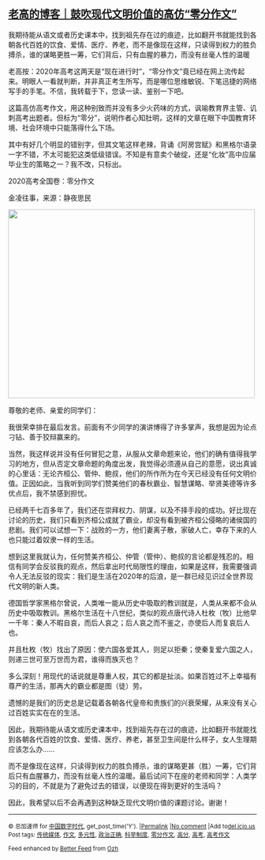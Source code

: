 <!--1594371278000-->
[老高的博客｜鼓吹现代文明价值的高仿“零分作文”](https://chinadigitaltimes.net/chinese/2020/07/%e8%80%81%e9%ab%98%e7%9a%84%e5%8d%9a%e5%ae%a2%ef%bd%9c%e9%bc%93%e5%90%b9%e7%8e%b0%e4%bb%a3%e6%96%87%e6%98%8e%e4%bb%b7%e5%80%bc%e7%9a%84%e9%ab%98%e4%bb%bf%e9%9b%b6%e5%88%86%e4%bd%9c%e6%96%87/)
------

<p>我期待能从语文或者历史课本中，找到祖先存在过的痕迹，比如翻开书就能找到各朝各代百姓的饮食、爱情、医疗、养老，而不是像现在这样，只读得到权力的胜负搏杀，谁的谋略更胜一筹，它们背后，只有血腥的暴力，而没有丝毫人性的温暖</p><p>老高按：2020年高考这两天是“现在进行时”，“零分作文”竟已经在网上流传起来。明眼人一看就判断，并非真正考生所写，而是哪位思维敏锐、下笔迅捷的网络写手的手笔。不信，我转载于下，您读一读、鉴别一下吧。</p><p>这篇高仿高考作文，用这种别致而并没有多少火药味的方式，讽喻教育界主管、讥刺高考出题者。但标为“零分”，说明作者心知肚明，这样的文章在眼下中国教育环境、社会环境中只能落得什么下场。</p><p>其中有好几个明显的错别字，但其文笔这样老辣，背诵《阿房宫赋》和黑格尔语录一字不错，不太可能犯这类低级错误。不知是有意卖个破绽，还是“化妆”高中应届毕业生的策略之一？我不改，只标出。</p><p>2020高考全国卷：零分作文</p><p>金凌往事，来源：静夜思民</p><p><img class="aligncenter wp-image-649595" src="https://chinadigitaltimes.net/chinese/files/2020/07/1594233055940415.jpg" alt="" width="500" height="382" srcset="https://chinadigitaltimes.net/chinese/files/2020/07/1594233055940415.jpg 600w, https://chinadigitaltimes.net/chinese/files/2020/07/1594233055940415-300x229.jpg 300w" sizes="(max-width: 500px) 100vw, 500px" /></p><p>尊敬的老师、亲爱的同学们：</p><p>我很荣幸排在最后发言。前面有不少同学的演讲博得了许多掌声，我想是因为论点刁钻、善于狡辩赢来的。</p><p>当然，我这样说并没有任何冒犯之意，从服从文章命题来论，他们的确有值得我学习的地方，但从否定文章命题的角度出发，我觉得必须遵从自己的意愿，说出真诚的心里话：无论齐桓公、管仲、鲍叔，他们的所作所为在今天已经没有任何文明价值。正因如此，当我听到同学们赞美他们的春秋霸业、智慧谋略、举贤美德等许多优点后，我不禁感到担忧。</p><p>已经两千七百多年了，我们还在崇拜权力、阴谋，以及不择手段的成功。好比现在讨论的历史，我们只看到齐桓公成就了霸业，却没有看到被齐桓公侵略的诸侯国的悲剧。我们可以试想一下：战败的一方，他们妻离子散，家破人亡，幸存下来的人也只能过着奴隶一样的生活。</p><p>想到这里我就认为，任何赞美齐桓公、仲管（管仲）、鲍叔的言论都是残忍的。相信有同学会反驳我的观点，然后拿出时代局限性的理由，如果是这样，我需要强调令人无法反驳的现实：我们是生活在2020年的后浪，是一群已经见识过全世界现代文明的新人类。</p><p>德国哲学家黑格尔曾说，人类唯一能从历史中吸取的教训就是，人类从来都不会从历史中吸取教训。黑格尔生活在十八世纪，类似的观点唐代诗人杜枚（牧）比他早一千年：秦人不暇自哀，而后人哀之；后人哀之而不鉴之，亦使后人而复哀后人也。</p><p>并且杜枚（牧）找出了原因：使六国各爱其人，则足以拒秦；使秦复爱六国之人，则递三世可至万世而为君，谁得而族灭也？</p><p>多么深刻！用现代的话说就是尊重人权，其它的都是扯淡。如果百姓过不上幸福有尊严的生活，那再大的霸业都是图（徒）劳。</p><p>遗憾的是我们的历史总是记载着各朝各代皇帝和贵族们的兴衰荣耀，从来没有关心过百姓实实在在的生活。</p><p>因此，我期待能从语文或历史课本中，找到祖先存在过的痕迹，比如翻开书就能找到各朝各代百姓的饮食、爱情、医疗、养老，甚至卫生间是什么样子，女人生理期应该怎么办……</p><p>而不是像现在这样，只读得到权力的胜负搏杀，谁的谋略更甚（胜）一筹，它们背后只有血腥暴力，而没有丝毫人性的温暖。最后试问下在座的老师和同学：人类学习的目的，不就是为了避免过去的错误，以便现在得到更好的生活吗？</p><p>因此，我希望以后不会再遇到这种缺乏现代文明价值的课题讨论。谢谢！</p><hr /><p><small>&copy; 总加速师 for <a href="https://chinadigitaltimes.net/chinese">中国数字时代</a>, get_post_time('Y'). |<a href="https://chinadigitaltimes.net/chinese/2020/07/%e8%80%81%e9%ab%98%e7%9a%84%e5%8d%9a%e5%ae%a2%ef%bd%9c%e9%bc%93%e5%90%b9%e7%8e%b0%e4%bb%a3%e6%96%87%e6%98%8e%e4%bb%b7%e5%80%bc%e7%9a%84%e9%ab%98%e4%bb%bf%e9%9b%b6%e5%88%86%e4%bd%9c%e6%96%87/">Permalink</a> |<a href="https://chinadigitaltimes.net/chinese/2020/07/%e8%80%81%e9%ab%98%e7%9a%84%e5%8d%9a%e5%ae%a2%ef%bd%9c%e9%bc%93%e5%90%b9%e7%8e%b0%e4%bb%a3%e6%96%87%e6%98%8e%e4%bb%b7%e5%80%bc%e7%9a%84%e9%ab%98%e4%bb%bf%e9%9b%b6%e5%88%86%e4%bd%9c%e6%96%87/#comments">No comment</a> |Add to<a href="http://del.icio.us/post?url=https://chinadigitaltimes.net/chinese/2020/07/%e8%80%81%e9%ab%98%e7%9a%84%e5%8d%9a%e5%ae%a2%ef%bd%9c%e9%bc%93%e5%90%b9%e7%8e%b0%e4%bb%a3%e6%96%87%e6%98%8e%e4%bb%b7%e5%80%bc%e7%9a%84%e9%ab%98%e4%bb%bf%e9%9b%b6%e5%88%86%e4%bd%9c%e6%96%87/&amp;title=老高的博客｜鼓吹现代文明价值的高仿“零分作文”">del.icio.us</a><br/>Post tags: <a href="https://chinadigitaltimes.net/chinese/tag/%e4%bc%a0%e7%bb%9f%e5%aa%92%e4%bd%93/" rel="tag">传统媒体</a>, <a href="https://chinadigitaltimes.net/chinese/tag/%e4%bd%9c%e6%96%87/" rel="tag">作文</a>, <a href="https://chinadigitaltimes.net/chinese/tag/%e5%a4%9a%e5%85%83%e6%80%a7/" rel="tag">多元性</a>, <a href="https://chinadigitaltimes.net/chinese/tag/%e6%94%bf%e6%b2%bb%e6%ad%a3%e7%a1%ae/" rel="tag">政治正确</a>, <a href="https://chinadigitaltimes.net/chinese/tag/%e7%a7%91%e4%b8%be%e5%88%b6%e5%ba%a6/" rel="tag">科举制度</a>, <a href="https://chinadigitaltimes.net/chinese/tag/%e9%9b%b6%e5%88%86%e4%bd%9c%e6%96%87/" rel="tag">零分作文</a>, <a href="https://chinadigitaltimes.net/chinese/tag/%e9%ab%98%e5%88%86/" rel="tag">高分</a>, <a href="https://chinadigitaltimes.net/chinese/tag/%e9%ab%98%e8%80%83/" rel="tag">高考</a>, <a href="https://chinadigitaltimes.net/chinese/tag/%e9%ab%98%e8%80%83%e4%bd%9c%e6%96%87/" rel="tag">高考作文</a><br/></small></p><p><small>Feed enhanced by <a href='http://planetozh.com/blog/my-projects/wordpress-plugin-better-feed-rss/'>Better Feed</a> from  <a href='http://planetozh.com/blog/'>Ozh</a></small></p>
